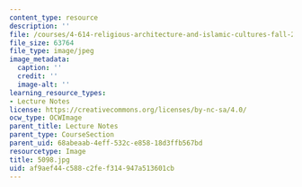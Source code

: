 ```yaml
---
content_type: resource
description: ''
file: /courses/4-614-religious-architecture-and-islamic-cultures-fall-2002/af9aef44c588c2fef314947a513601cb_5098.jpg
file_size: 63764
file_type: image/jpeg
image_metadata:
  caption: ''
  credit: ''
  image-alt: ''
learning_resource_types:
- Lecture Notes
license: https://creativecommons.org/licenses/by-nc-sa/4.0/
ocw_type: OCWImage
parent_title: Lecture Notes
parent_type: CourseSection
parent_uid: 68abeaab-4eff-532c-e858-18d3ffb567bd
resourcetype: Image
title: 5098.jpg
uid: af9aef44-c588-c2fe-f314-947a513601cb
---
```


